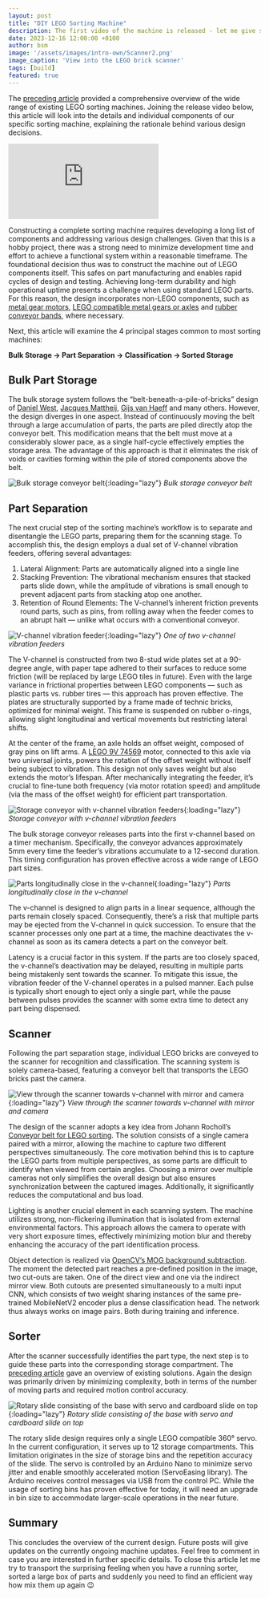 ```yaml
---
layout: post
title: "DIY LEGO Sorting Machine"
description: The first video of the machine is released - let me give some background on the design choices of my build.
date: 2023-12-16 12:00:00 +0100
author: bsm
image: '/assets/images/intro-own/Scanner2.png'
image_caption: 'View into the LEGO brick scanner'
tags: [build]
featured: true
---
```

The [preceding article]({{site.baseurl}}/exploring-lego-sorting-machines-a-survey-of-designs) provided a comprehensive overview of the wide range of existing LEGO sorting machines. Joining the release video below, this article will look into the details and individual components of our specific sorting machine, explaining the rationale behind various design decisions.

<p><iframe src="https://www.youtube.com/watch?v=FRHMMGDMjuQ" loading="lazy" frameborder="0" allowfullscreen></iframe></p>

Constructing a complete sorting machine requires developing a long list of components and addressing various design challenges. Given that this is a hobby project, there was a strong need to minimize development time and effort to achieve a functional system within a reasonable timeframe. The foundational decision thus was to construct the machine out of LEGO components itself. This safes on part manufacturing and enables rapid cycles of design and testing. Achieving long-term durability and high operational uptime presents a challenge when using standard LEGO parts. For this reason, the design incorporates non-LEGO components, such as [metal gear motors](https://www.reichelt.de/getriebemotor-27-mm-90-1-12-v-dc-gm27-90-12v-p159631.html?nbc=1), [LEGO compatible metal gears or axles](https://metal-technic-parts.com) and [rubber conveyor bands](https://www.ebay.de/itm/334604695326), where necessary.

Next, this article will examine the 4 principal stages common to most sorting machines:

**Bulk Storage → Part Separation → Classification → Sorted Storage**

## Bulk Part Storage
The bulk storage system follows the “belt-beneath-a-pile-of-bricks” design of [Daniel West](https://www.youtube.com/watch?v=04JkdHEX3Yk), [Jacques Mattheij](https://jacquesmattheij.com/sorting-two-metric-tons-of-lego/), [Gijs van Haeff](https://www.youtube.com/watch?v=9OO0SsRy6FE) and many others. However, the design diverges in one aspect. Instead of continuously moving the belt through a large accumulation of parts, the parts are piled directly atop the conveyor belt. This modification means that the belt must move at a considerably slower pace, as a single half-cycle effectively empties the storage area. The advantage of this approach is that it eliminates the risk of voids or cavities forming within the pile of stored components above the belt.

![Bulk storage conveyor belt]({{site.baseurl}}/assets/images/intro-own/01_bulk.webp){:loading="lazy"}
*Bulk storage conveyor belt*

## Part Separation
The next crucial step of the sorting machine’s workflow is to separate and disentangle the LEGO parts, preparing them for the scanning stage. To accomplish this, the design employs a dual set of V-channel vibration feeders, offering several advantages:

1. Lateral Alignment: Parts are automatically aligned into a single line
2. Stacking Prevention: The vibrational mechanism ensures that stacked parts slide down, while the amplitude of vibrations is small enough to prevent adjacent parts from stacking atop one another.
3. Retention of Round Elements: The V-channel’s inherent friction prevents round parts, such as pins, from rolling away when the feeder comes to an abrupt halt — unlike what occurs with a conventional conveyor.

![V-channel vibration feeder]({{site.baseurl}}/assets/images/intro-own/02_vibration-feeder.webp){:loading="lazy"}
*One of two v-channel vibration feeders*

The V-channel is constructed from two 8-stud wide plates set at a 90-degree angle, with paper tape adhered to their surfaces to reduce some friction (will be replaced by large LEGO tiles in future). Even with the large variance in frictional properties between LEGO components — such as plastic parts vs. rubber tires — this approach has proven effective. The plates are structurally supported by a frame made of technic bricks, optimized for minimal weight. This frame is suspended on rubber o-rings, allowing slight longitudinal and vertical movements but restricting lateral shifts.

At the center of the frame, an axle holds an offset weight, composed of gray pins on lift arms. A [LEGO 9V 74569](https://www.philohome.com/motors/motorcomp.htm) motor, connected to this axle via two universal joints, powers the rotation of the offset weight without itself being subject to vibration. This design not only saves weight but also extends the motor’s lifespan. After mechanically integrating the feeder, it’s crucial to fine-tune both frequency (via motor rotation speed) and amplitude (via the mass of the offset weight) for efficient part transportation.

![Storage conveyor with v-channel vibration feeders]({{site.baseurl}}/assets/images/intro-own/02_bulk-and-feeder.webp){:loading="lazy"}
*Storage conveyor with v-channel vibration feeders*

The bulk storage conveyor releases parts into the first v-channel based on a timer mechanism. Specifically, the conveyor advances approximately 5mm every time the feeder’s vibrations accumulate to a 12-second duration. This timing configuration has proven effective across a wide range of LEGO part sizes.

![Parts longitudinally close in the v-channel]({{site.baseurl}}/assets/images/intro-own/03_top-view-feeder.webp){:loading="lazy"}
*Parts longitudinally close in the v-channel*

The v-channel is designed to align parts in a linear sequence, although the parts remain closely spaced. Consequently, there’s a risk that multiple parts may be ejected from the V-channel in quick succession. To ensure that the scanner processes only one part at a time, the machine deactivates the v-channel as soon as its camera detects a part on the conveyor belt.

Latency is a crucial factor in this system. If the parts are too closely spaced, the v-channel’s deactivation may be delayed, resulting in multiple parts being mistakenly sent towards the scanner. To mitigate this issue, the vibration feeder of the V-channel operates in a pulsed manner. Each pulse is typically short enough to eject only a single part, while the pause between pulses provides the scanner with some extra time to detect any part being dispensed.

## Scanner
Following the part separation stage, individual LEGO bricks are conveyed to the scanner for recognition and classification. The scanning system is solely camera-based, featuring a conveyor belt that transports the LEGO bricks past the camera.

![View through the scanner towards v-channel with mirror and camera]({{site.baseurl}}/assets/images/intro-own/04_scanner.webp){:loading="lazy"}
*View through the scanner towards v-channel with mirror and camera*

The design of the scanner adopts a key idea from Johann Rocholl’s [Conveyor belt for LEGO sorting](https://www.youtube.com/watch?v=o-FL02ePFEU). The solution consists of a single camera paired with a mirror, allowing the machine to capture two different perspectives simultaneously. The core motivation behind this is to capture the LEGO parts from multiple perspectives, as some parts are difficult to identify when viewed from certain angles. Choosing a mirror over multiple cameras not only simplifies the overall design but also ensures synchronization between the captured images. Additionally, it significantly reduces the computational and bus load.

Lighting is another crucial element in each scanning system. The machine utilizes strong, non-flickering illumination that is isolated from external environmental factors. This approach allows the camera to operate with very short exposure times, effectively minimizing motion blur and thereby enhancing the accuracy of the part identification process.

Object detection is realized via [OpenCV’s MOG background subtraction](https://docs.opencv.org/3.4/d8/d38/tutorial_bgsegm_bg_subtraction.html). The moment the detected part reaches a pre-defined position in the image, two cut-outs are taken. One of the direct view and one via the indirect mirror view. Both cutouts are presented simultaneously to a multi input CNN, which consists of two weight sharing instances of the same pre-trained MobileNetV2 encoder plus a dense classification head. The network thus always works on image pairs. Both during training and inference.

## Sorter
After the scanner successfully identifies the part type, the next step is to guide these parts into the corresponding storage compartment. The [preceding article]({{site.baseurl}}/exploring-lego-sorting-machines-a-survey-of-designs) gave an overview of existing solutions. Again the design was primarily driven by minimizing complexity, both in terms of the number of moving parts and required motion control accuracy.

![Rotary slide consisting of the base with servo and cardboard slide on top]({{site.baseurl}}/assets/images/intro-own/05_slide.webp){:loading="lazy"}
*Rotary slide consisting of the base with servo and cardboard slide on top*

The rotary slide design requires only a single LEGO compatible 360° servo. In the current configuration, it serves up to 12 storage compartments. This limitation originates in the size of storage bins and the repetition accuracy of the slide. The servo is controlled by an Arduino Nano to minimize servo jitter and enable smoothly accelerated motion (ServoEasing library). The Arduino receives control messages via USB from the control PC. While the usage of sorting bins has proven effective for today, it will need an upgrade in bin size to accommodate larger-scale operations in the near future.

## Summary
This concludes the overview of the current design. Future posts will give updates on the currently ongoing machine updates. Feel free to comment in case you are interested in further specific details. To close this article let me try to transport the surprising feeling when you have a running sorter, sorted a large box of parts and suddenly you need to find an efficient way how mix them up again 😉